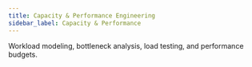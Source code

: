 ```yaml
---
title: Capacity & Performance Engineering
sidebar_label: Capacity & Performance
---
```


Workload modeling, bottleneck analysis, load testing, and performance budgets.
